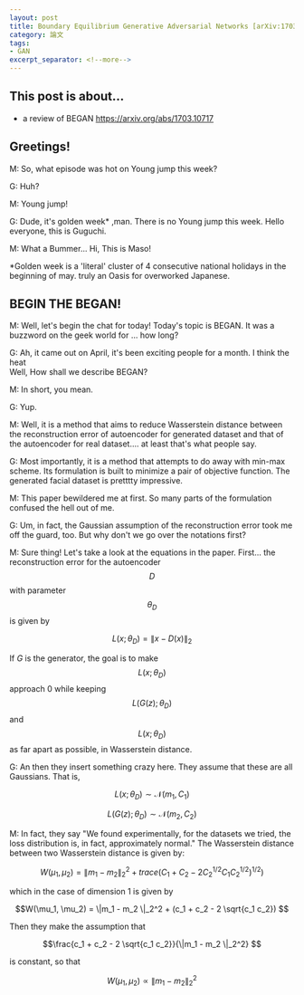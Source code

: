 ```yaml
---
layout: post
title: Boundary Equilibrium Generative Adversarial Networks [arXiv:1703.10717]
category: 論文
tags:
- GAN
excerpt_separator: <!--more-->
---
```


## This post is about... 
- a review of BEGAN https://arxiv.org/abs/1703.10717
<!--more-->
 
## Greetings! 

M: So, what episode was hot on Young jump this week? 

G: Huh?

M: Young jump!

G: Dude, it's golden week* ,man. There is no Young jump this week.  Hello everyone, this is Guguchi.

M: What a Bummer...  Hi, This is Maso!

*Golden week is a 'literal' cluster of 4 consecutive national holidays in the beginning of may. 
truly an Oasis for overworked Japanese. 

## BEGIN THE BEGAN! 

M: Well, let's begin the chat for today! Today's topic is BEGAN. It was a buzzword on the geek world for 
... how long? 

G: Ah, it came out on April, it's been exciting people for a month. I think the heat  
Well, How shall we describe BEGAN? 

M: In short, you mean. 

G: Yup.

M: Well, it is a method that aims to reduce Wasserstein distance between the reconstruction error of autoencoder for generated dataset and that of the autoencoder for real dataset.... at least that's what people say. 

G: Most importantly, it is a method that attempts to do away with min-max scheme. Its formulation is built to minimize a pair of objective function. The generated facial dataset is pretttty impressive. 

M: This paper bewildered me at first. So many parts of the formulation confused the hell out of me. 

G: Um, in fact, the Gaussian assumption of the reconstruction error took me off the guard, too. But why don't we go over the notations first? 
 
M: Sure thing!  Let's take a look at the equations in the paper.  First... the reconstruction error for the 
autoencoder $$D$$ with parameter $$\theta_D$$  is  given by 

$$ L(x; \theta_D) = \|x - D(x)\|_2$$ 

If $G$ is the generator, the goal is to make $$L(x; \theta_D)$$ approach 0 while keeping  $$ L(G(z); \theta_D) $$ and $$L(x; \theta_D)$$ as far apart as possible, in Wasserstein distance.

G: An then they insert something crazy here.  They assume that these are all Gaussians.  That is, 

$$ L(x; \theta_D) \sim  \mathcal{N}(m_1 , C_1) $$ 

$$ L(G(z) ; \theta_D) \sim  \mathcal{N}(m_2 , C_2) $$ 


M: In fact, they say "We found experimentally, for the datasets we tried, the loss distribution is, in fact, approximately normal."  The Wasserstein distance between two Wasserstein distance is given by:

$$W(\mu_1, \mu_2) = \|m_1 - m_2 \|_2^2  + trace(C_1 + C_2 - 2C_2^{1/2} C_1 C_2^{1/2})^{1/2}) $$ 

which in the case of dimension 1 is given by 


$$W(\mu_1, \mu_2) = \|m_1 - m_2 \|_2^2  + (c_1 + c_2 - 2 \sqrt{c_1 c_2})  $$ 

Then they make the assumption that 

$$\frac{c_1 + c_2 - 2 \sqrt{c_1 c_2}}{\|m_1 - m_2 \|_2^2}  $$ 

is constant, so that 

$$ W(\mu_1, \mu_2) \propto \|m_1 - m_2 \|_2^2$$ 



